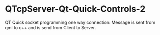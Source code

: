 # QTcpServer-Qt-Quick-Controls-2

QT Quick socket programming one way connection:
Message is sent from qml to c++ and is send from Client to Server.

